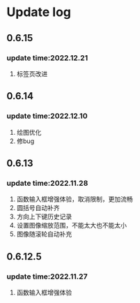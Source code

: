 # Update log

## 0.6.15

### update time:2022.12.21

1. 标签页改进

## 0.6.14

### update time:2022.12.10

1. 绘图优化
2. 修bug

## 0.6.13

### update time:2022.11.28

1. 函数输入框增强体验，取消限制，更加流畅
2. 圆括号自动补齐
3. 方向上下键历史记录
4. 设置图像缩放范围，不能太大也不能太小
5. 图像随滚轮自动补充

## 0.6.12.5

### update time:2022.11.27

1. 函数输入框增强体验
